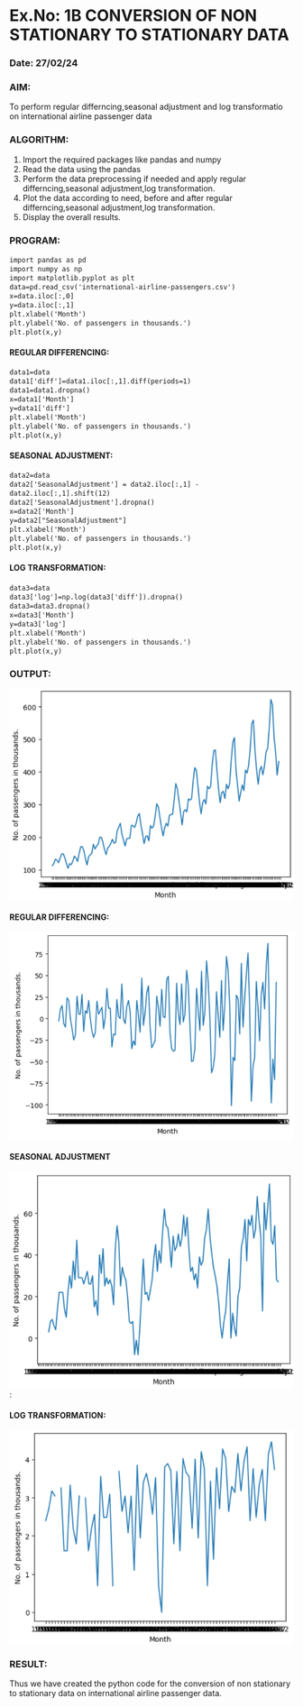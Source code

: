 # Ex.No: 1B                     CONVERSION OF NON STATIONARY TO STATIONARY DATA
### Date: 27/02/24

### AIM:
To perform regular differncing,seasonal adjustment and log transformatio on international airline passenger data
### ALGORITHM:
1. Import the required packages like pandas and numpy
2. Read the data using the pandas
3. Perform the data preprocessing if needed and apply regular differncing,seasonal adjustment,log transformation.
4. Plot the data according to need, before and after regular differncing,seasonal adjustment,log transformation.
5. Display the overall results.
### PROGRAM:
~~~
import pandas as pd
import numpy as np
import matplotlib.pyplot as plt
data=pd.read_csv('international-airline-passengers.csv')
x=data.iloc[:,0]
y=data.iloc[:,1]
plt.xlabel('Month')
plt.ylabel('No. of passengers in thousands.')
plt.plot(x,y)
~~~
#### REGULAR DIFFERENCING:
~~~
data1=data
data1['diff']=data1.iloc[:,1].diff(periods=1)
data1=data1.dropna()
x=data1['Month']
y=data1['diff']
plt.xlabel('Month')
plt.ylabel('No. of passengers in thousands.')
plt.plot(x,y)
~~~
#### SEASONAL ADJUSTMENT:
~~~
data2=data
data2['SeasonalAdjustment'] = data2.iloc[:,1] - data2.iloc[:,1].shift(12)
data2['SeasonalAdjustment'].dropna()
x=data2['Month']
y=data2["SeasonalAdjustment"]
plt.xlabel('Month')
plt.ylabel('No. of passengers in thousands.')
plt.plot(x,y)
~~~
#### LOG TRANSFORMATION:
~~~
data3=data
data3['log']=np.log(data3['diff']).dropna()
data3=data3.dropna()
x=data3['Month']
y=data3['log']
plt.xlabel('Month')
plt.ylabel('No. of passengers in thousands.')
plt.plot(x,y)
~~~

### OUTPUT:
![](https://github.com/RanjithD18/TSA_EXP1B/blob/main/1.png)
#### REGULAR DIFFERENCING:
![](https://github.com/RanjithD18/TSA_EXP1B/blob/main/2.png)
#### SEASONAL ADJUSTMENT
![](https://github.com/RanjithD18/TSA_EXP1B/blob/main/3.png):
#### LOG TRANSFORMATION:
![](https://github.com/RanjithD18/TSA_EXP1B/blob/main/4.png)



### RESULT:
Thus we have created the python code for the conversion of non stationary to stationary data on international airline passenger
data.
